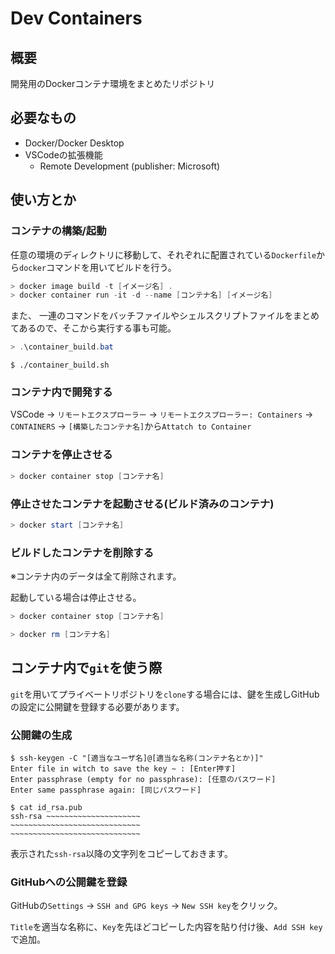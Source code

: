 # Dev Containers
## 概要
開発用のDockerコンテナ環境をまとめたリポジトリ

## 必要なもの
- Docker/Docker Desktop
- VSCodeの拡張機能
    - Remote Development (publisher: Microsoft)

## 使い方とか
### コンテナの構築/起動
任意の環境のディレクトリに移動して、それぞれに配置されている`Dockerfile`から`docker`コマンドを用いてビルドを行う。
```powershell
> docker image build -t [イメージ名] .
> docker container run -it -d --name [コンテナ名] [イメージ名]
```

また、 一連のコマンドをバッチファイルやシェルスクリプトファイルをまとめてあるので、そこから実行する事も可能。
```powershell
> .\container_build.bat
```

```shell
$ ./container_build.sh
```

### コンテナ内で開発する
VSCode -> `リモートエクスプローラー` -> `リモートエクスプローラー: Containers` -> `CONTAINERS` -> `[構築したコンテナ名]`から`Attatch to Container`

### コンテナを停止させる
```powershell
> docker container stop [コンテナ名]
```

### 停止させたコンテナを起動させる(ビルド済みのコンテナ)
```powershell
> docker start [コンテナ名]
```

### ビルドしたコンテナを削除する
※コンテナ内のデータは全て削除されます。

起動している場合は停止させる。
```powershell
> docker container stop [コンテナ名]
```

```powershell
> docker rm [コンテナ名]
```

## コンテナ内で`git`を使う際
`git`を用いてプライベートリポジトリを`clone`する場合には、鍵を生成しGitHubの設定に公開鍵を登録する必要があります。

### 公開鍵の生成
```shell
$ ssh-keygen -C "[適当なユーザ名]@[適当な名称(コンテナ名とか)]"
Enter file in witch to save the key ~ : [Enter押す]
Enter passphrase (empty for no passphrase): [任意のパスワード]
Enter same passphrase again: [同じパスワード]

$ cat id_rsa.pub
ssh-rsa ~~~~~~~~~~~~~~~~~~~~~
~~~~~~~~~~~~~~~~~~~~~~~~~~~~~
~~~~~~~~~~~~~~~~~~~~~~~~~~~~~
```

表示された`ssh-rsa`以降の文字列をコピーしておきます。

### GitHubへの公開鍵を登録
GitHubの`Settings` -> `SSH and GPG keys` -> `New SSH key`をクリック。

`Title`を適当な名称に、`Key`を先ほどコピーした内容を貼り付け後、`Add SSH key`で追加。